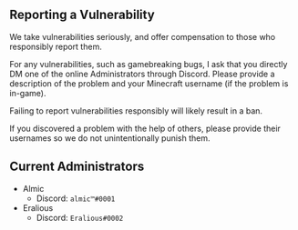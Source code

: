 ## Reporting a Vulnerability

We take vulnerabilities seriously, and offer compensation to those who responsibly report them.

For any vulnerabilities, such as gamebreaking bugs, I ask that you directly DM one of the online Administrators through Discord. Please provide a description of the problem and your Minecraft username (if the problem is in-game).

Failing to report vulnerabilities responsibly will likely result in a ban.

If you discovered a problem with the help of others, please provide their usernames so we do not unintentionally punish them.

## Current Administrators
- Almic
  - Discord: `almic™#0001`
- Eralious
  - Discord: `Eralious#0002`
